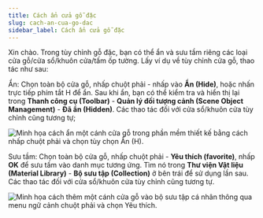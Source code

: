 ```yaml
---
title: Cách ẩn cửa gỗ đặc
slug: cach-an-cua-go-dac
sidebar_label: Cách ẩn cửa gỗ đặc
---
```


Xin chào. Trong tùy chỉnh gỗ đặc, bạn có thể ẩn và sưu tầm riêng các loại cửa gỗ/cửa sổ/khuôn cửa/tấm ốp tường. Lấy ví dụ về tùy chỉnh cửa gỗ, thao tác như sau:

Ẩn: Chọn toàn bộ cửa gỗ, nhấp chuột phải - nhấp vào **Ẩn (Hide)**, hoặc nhấn trực tiếp phím tắt H để ẩn. Sau khi ẩn, bạn có thể kiểm tra và hiển thị lại trong **Thanh công cụ (Toolbar)** - **Quản lý đối tượng cảnh (Scene Object Management)** - **Đã ẩn (Hidden)**. Các thao tác đối với cửa sổ/khuôn cửa tùy chỉnh cũng tương tự;

![Minh họa cách ẩn một cánh cửa gỗ trong phần mềm thiết kế bằng cách nhấp chuột phải và chọn tùy chọn Ẩn (H).](https://storage.googleapis.com/jegavn_kb/images/b8637e95-e11f-489d-a49f-abec037181c3.png)

Sưu tầm: Chọn toàn bộ cửa gỗ, nhấp chuột phải - **Yêu thích (favorite)**, nhấp **OK** để sưu tầm vào danh mục tương ứng. Tìm nó trong **Thư viện Vật liệu (Material Library)** - **Bộ sưu tập (Collection)** ở bên trái để sử dụng lần sau. Các thao tác đối với cửa sổ/khuôn cửa tùy chỉnh cũng tương tự.

![Minh họa cách thêm một cánh cửa gỗ vào bộ sưu tập cá nhân thông qua menu ngữ cảnh chuột phải và chọn Yêu thích.](https://storage.googleapis.com/jegavn_kb/images/f3ff269b-cb22-42af-923c-e86f829af69f.png)
